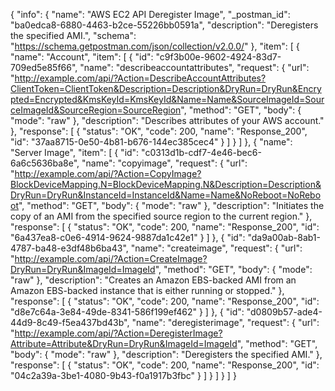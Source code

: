 {
  "info": {
    "name": "AWS EC2 API Deregister Image",
    "_postman_id": "ba0edca8-6880-4463-b2ce-55226bb0591a",
    "description": "Deregisters the specified AMI.",
    "schema": "https://schema.getpostman.com/json/collection/v2.0.0/"
  },
  "item": [
    {
      "name": "Account",
      "item": [
        {
          "id": "c9f3b00e-9602-4924-83d7-709ed5e85f66",
          "name": "describeaccountattributes",
          "request": {
            "url": "http://example.com/api/?Action=DescribeAccountAttributes?ClientToken=ClientToken&Description=Description&DryRun=DryRun&Encrypted=Encrypted&KmsKeyId=KmsKeyId&Name=Name&SourceImageId=SourceImageId&SourceRegion=SourceRegion",
            "method": "GET",
            "body": {
              "mode": "raw"
            },
            "description": "Describes attributes of your AWS account."
          },
          "response": [
            {
              "status": "OK",
              "code": 200,
              "name": "Response_200",
              "id": "37aa8715-0e50-4b81-b676-144ec385cec4"
            }
          ]
        }
      ]
    },
    {
      "name": "Server Image",
      "item": [
        {
          "id": "c0313d1b-cdf7-4e46-bec6-6a6c5636ba8e",
          "name": "copyimage",
          "request": {
            "url": "http://example.com/api/?Action=CopyImage?BlockDeviceMapping.N=BlockDeviceMapping.N&Description=Description&DryRun=DryRun&InstanceId=InstanceId&Name=Name&NoReboot=NoReboot",
            "method": "GET",
            "body": {
              "mode": "raw"
            },
            "description": "Initiates the copy of an AMI from the specified source region to the current region."
          },
          "response": [
            {
              "status": "OK",
              "code": 200,
              "name": "Response_200",
              "id": "6a437ea8-c0e6-4914-9624-9887da1c42e1"
            }
          ]
        },
        {
          "id": "da9a00ab-8ab1-4787-ba48-e3df48b6ba43",
          "name": "createimage",
          "request": {
            "url": "http://example.com/api/?Action=CreateImage?DryRun=DryRun&ImageId=ImageId",
            "method": "GET",
            "body": {
              "mode": "raw"
            },
            "description": "Creates an Amazon EBS-backed AMI from an Amazon EBS-backed instance that is either running or stopped."
          },
          "response": [
            {
              "status": "OK",
              "code": 200,
              "name": "Response_200",
              "id": "d8e7c64a-3e84-49de-8341-586f199ef462"
            }
          ]
        },
        {
          "id": "d0809b57-ade4-44d9-8c49-f5ea437bd43b",
          "name": "deregisterimage",
          "request": {
            "url": "http://example.com/api/?Action=DeregisterImage?Attribute=Attribute&DryRun=DryRun&ImageId=ImageId",
            "method": "GET",
            "body": {
              "mode": "raw"
            },
            "description": "Deregisters the specified AMI."
          },
          "response": [
            {
              "status": "OK",
              "code": 200,
              "name": "Response_200",
              "id": "04c2a39a-3be1-4080-9b43-f0a1917b3fbc"
            }
          ]
        }
      ]
    }
  ]
}